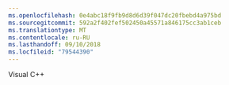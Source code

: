 ```yaml
---
ms.openlocfilehash: 0e4abc18f9fb9d8d6d39f047dc20fbebd4a975bd
ms.sourcegitcommit: 592a2f402fef502450a45571a846175cc3ab1ceb
ms.translationtype: MT
ms.contentlocale: ru-RU
ms.lasthandoff: 09/10/2018
ms.locfileid: "79544390"
---
```

Visual C++
